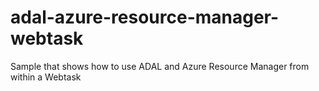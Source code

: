 # adal-azure-resource-manager-webtask
Sample that shows how to use ADAL and Azure Resource Manager from within a Webtask
